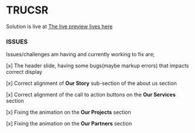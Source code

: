 # TRUCSR

Solution is live at [The live preview lives here](https://trucsr.netlify.app)

### ISSUES

Issues/challenges am having and currently working to fix are;

[x] The header slide, having some bugs(maybe markup errors) that impacts correct display

[x] Correct alignment of **Our Story** sub-section of the about us section

[x] Correct alignment of the call to action buttons on the **Our Services** section

[x] Fixing the animation on the **Our Projects** section

[x] Fixing the animation on the **Our Partners** section